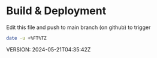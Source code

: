 # Build & Deployment

Edit this file and push to main branch (on github) to trigger

```bash
date -u +%FT%TZ
```

VERSION: 2024-05-21T04:35:42Z
